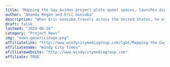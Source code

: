 ```yaml
---
title: "Mapping the Gay Guides project plots queer spaces, launches digital map"
author: "Amanda Regan and Eric Gonzaba"
description: "When Eric Gonzaba travels across the United States, he often wonders about the history of the places he passes through — specifically, their queer history."
draft: false
lastmod: "2020-06-26"
category: "Project News"
img: "news-genericimage.png"
affiliatelink: "http://www.windycitymediagroup.com/lgbt/Mapping-the-Gay-Guides-project-plots-queer-spaces-launches-digital-map/68812.html"
affiliatename: "Windy City Times"
afilliatewebsite: "http://www.windycitymediagroup.com"
affiliate: TRUE
---
```

